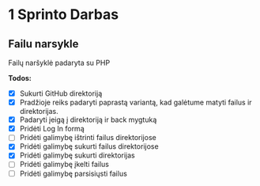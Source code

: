 # 1 Sprinto Darbas

## Failu narsykle

Failų naršyklė padaryta su PHP

**Todos:**

- [x] Sukurti GitHub direktoriją
- [x] Pradžioje reiks padaryti paprastą variantą, kad galėtume matyti failus ir direktorijas.
- [x] Padaryti įeigą į direktoriją ir back mygtuką
- [x] Pridėti Log In formą
- [ ] Pridėti galimybę ištrinti failus direktorijose
- [x] Pridėti galimybę sukurti failus direktorijose
- [x] Pridėti galimybę sukurti direktorijas
- [ ] Pridėti galimybę įkelti failus
- [ ] Pridėti galimybę parsisiųsti failus
